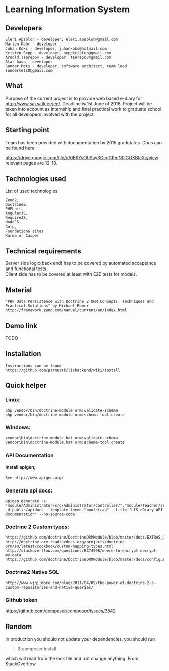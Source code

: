 # Learning Information System 

## Developers

    Eleri Apsolon - developer, eleri.apsolon@gmail.com
    Marten Kähr - developer
    Juhan Kõks - developer, juhankoks@hotmail.com
    Kristen Sepp - developer, seppkristen@gmail.com
    Arnold Tserepov - developer, tserepov@gmail.com
    Alar Aasa - developer
    Sander Mets - developer, software architect, team lead sandermets0@gmail.com

## What

Purpose of the current project is to provide web based e-diary for http://www.saksatk.ee/en/. Deadline is 1st June of 2016. 
Project will be taken into account as internship and final practical work to graduate school for all developers involved with the project.  

## Starting point

Team has been provided with documentation by 2015 gradutates. Docs can be found here:

https://drive.google.com/file/d/0B9YsOhSay3OcdGRmN0lGOXBtcXc/view relevant pages are 12-18.

## Technologies used

List of used technologies:

    Zend2, 
    Doctrine2, 
    PHPUnit, 
    AngularJS, 
    RequireJS, 
    NodeJS, 
    Gulp, 
    Foundation6 sites
    Karma or Casper

## Technical requirements

Server side logic(back end) has to be covered by automated acceptance and functional tests.  
Client side has to be covered at least with E2E tests for models.  

## Material

    "PHP Data Persistence with Doctrine 2 ORM Concepts, Techniques and Practical Solutions" by Michael Romer
    http://framework.zend.com/manual/current/en/index.html  
    
## Demo link
TODO

## Installation

    Instructions can be found - https://github.com/parnustk/lisbackend/wiki/Install  

## Quick helper

### Linux:

    php vendor/bin/doctrine-module orm:validate-schema
    php vendor/bin/doctrine-module orm:schema-tool:create
   
### Windows:

    vendor\bin\doctrine-module.bat orm:validate-schema
    vendor\bin\doctrine-module.bat orm:schema-tool:create

### API Documentation

#### Install apigen;

    See http://www.apigen.org/

### Generate api docs:

    apigen generate -s "module/Administrator/src/Administrator/Controller/","module/Teacher/src/Teacher/Controller/","module/Student/src/Student/Controller/" -d public/apidocs --template-theme "bootstrap" --title "LIS eDiary API documentation" --no-source-code

### Doctrine 2 Custom types:

    https://github.com/doctrine/DoctrineORMModule/blob/master/docs/EXTRAS_ORM.md
    http://doctrine-orm.readthedocs.org/projects/doctrine-orm/en/latest/cookbook/custom-mapping-types.html
    http://stackoverflow.com/questions/8374908/where-to-encrypt-decrypt-my-data
    https://github.com/doctrine/DoctrineORMModule/blob/master/docs/configuration.md

### Doctrine2 Native SQL

    http://www.wjgilmore.com/blog/2011/04/09/the-power-of-doctrine-2-s-custom-repositories-and-native-queries/

### Github token

https://github.com/composer/composer/issues/3542

## Random
	
In production you should not update your dependencies, you should run  
  
>$ composer install   
  
which will read from the lock file and not change anything. From StackOverlfow

